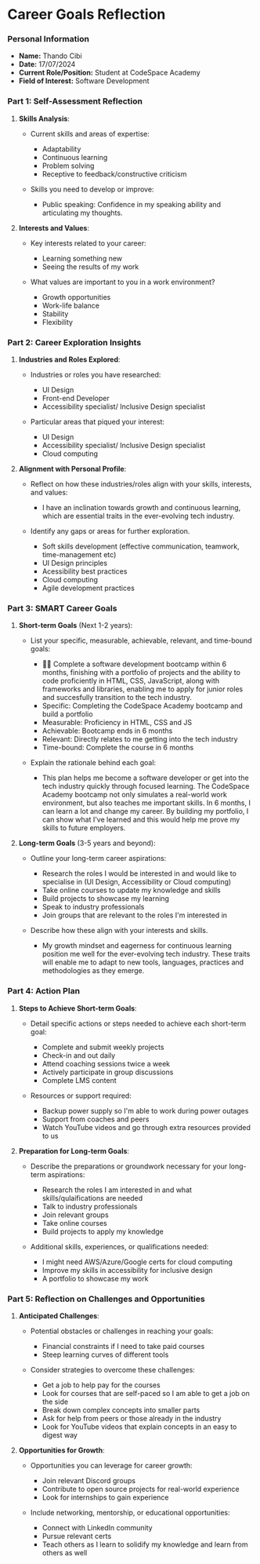 
# Career Goals Reflection

### Personal Information

- **Name:** Thando Cibi
- **Date:** 17/07/2024
- **Current Role/Position:** Student at CodeSpace Academy
- **Field of Interest:** Software Development

### Part 1: Self-Assessment Reflection

1. **Skills Analysis**:
    
    - Current skills and areas of expertise:
        - Adaptability
        - Continuous learning
        - Problem solving
        - Receptive to feedback/constructive criticism
        
    - Skills you need to develop or improve:
        - Public speaking: Confidence in my speaking ability and articulating my thoughts.

2. **Interests and Values**:
    
    - Key interests related to your career:
        - Learning something new
        - Seeing the results of my work

    - What values are important to you in a work environment?
        - Growth opportunities
        - Work-life balance
        - Stability
        - Flexibility 

### Part 2: Career Exploration Insights

1. **Industries and Roles Explored**:
    
    - Industries or roles you have researched:
        - UI Design
        - Front-end Developer
        - Accessibility specialist/ Inclusive Design specialist

    - Particular areas that piqued your interest:
        - UI Design
        - Accessibility specialist/ Inclusive Design specialist
        - Cloud computing

2. **Alignment with Personal Profile**:
    
    - Reflect on how these industries/roles align with your skills, interests, and values:
        - I have an inclination towards growth and continuous learning, which are essential traits in the ever-evolving tech industry.

    - Identify any gaps or areas for further exploration.
        - Soft skills development (effective communication, teamwork, time-management etc)
        - UI Design principles
        - Acessibility best practices
        - Cloud computing
        - Agile development practices

### Part 3: SMART Career Goals

1. **Short-term Goals** (Next 1-2 years):
    
    - List your specific, measurable, achievable, relevant, and time-bound goals:
        - 💪🏽 Complete a software development bootcamp within 6 months, finishing with a portfolio of projects and the ability to code proficiently in HTML, CSS, JavaScript, along with frameworks and libraries, enabling me to apply for junior roles and succesfully transition to the tech industry.
        - Specific: Completing the CodeSpace Academy bootcamp and build a portfolio
        - Measurable: Proficiency in HTML, CSS and JS
        - Achievable: Bootcamp ends in 6 months
        - Relevant: Directly relates to me getting into the tech industry
        - Time-bound: Complete the course in 6 months

    - Explain the rationale behind each goal:
        - This plan helps me become a software developer or get into the tech industry quickly through focused learning. The CodeSpace Academy bootcamp not only simulates a real-world work environment, but also teaches me important skills. In 6 months, I can learn a lot and change my career.
        By building my portfolio, I can show what I've learned and this would help me prove my skills to future employers. 

2. **Long-term Goals** (3-5 years and beyond):
    
    - Outline your long-term career aspirations:
        - Research the roles I would be interested in and would like to specialise in (UI Design, Accessibility or Cloud computing)
        - Take online courses to update my knowledge and skills
        - Build projects to showcase my learning
        - Speak to industry professionals
        - Join groups that are relevant to the roles I'm interested in

    - Describe how these align with your interests and skills.
        - My growth mindset and eagerness for continuous learning position me well for the ever-evolving tech industry. These traits will enable me to adapt to new tools, languages, practices and methodologies as they emerge.

### Part 4: Action Plan

1. **Steps to Achieve Short-term Goals**:
    
    - Detail specific actions or steps needed to achieve each short-term goal:
        - Complete and submit weekly projects
        - Check-in and out daily
        - Attend coaching sessions twice a week
        - Actively participate in group discussions
        - Complete LMS content

    - Resources or support required:
        - Backup power supply so I'm able to work during power outages
        - Support from coaches and peers
        - Watch YouTube videos and go through extra resources provided to us

2. **Preparation for Long-term Goals**:
    
    - Describe the preparations or groundwork necessary for your long-term aspirations:
        - Research the roles I am interested in and what skills/qulaifications are needed
        - Talk to industry professionals
        - Join relevant groups
        - Take online courses
        - Build projects to apply my knowledge 

    - Additional skills, experiences, or qualifications needed:
        - I might need AWS/Azure/Google certs for cloud computing
        - Improve my skills in accessibility for inclusive design
        - A portfolio to showcase my work 

### Part 5: Reflection on Challenges and Opportunities

1. **Anticipated Challenges**:
    
    - Potential obstacles or challenges in reaching your goals:
        - Financial constraints if I need to take paid courses
        - Steep learning curves of different tools

    - Consider strategies to overcome these challenges:
        - Get a job to help pay for the courses
        - Look for courses that are self-paced so I am able to get a job on the side
        - Break down complex concepts into smaller parts
        - Ask for help from peers or those already in the industry
        - Look for YouTube videos that explain concepts in an easy to digest way

2. **Opportunities for Growth**:
    
    - Opportunities you can leverage for career growth:
        - Join relevant Discord groups
        - Contribute to open source projects for real-world experience
        - Look for internships to gain experience

    - Include networking, mentorship, or educational opportunities:
        - Connect with LinkedIn community
        - Pursue relevant certs
        - Teach others as I learn to solidify my knowledge and learn from others as well


